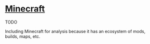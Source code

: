 # [Minecraft](https://www.minecraft.net/)

<div class="warning">

TODO

Including Minecraft for analysis because it has an ecosystem
of mods, builds, maps, etc.

</div>